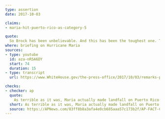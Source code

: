 ```yaml
---
type: assertion
date: 2017-10-03

claims:
- maria-hit-puerto-rico-as-category-5

quote:
  So Brock has been unbelievable. And this has been the toughest one. This has been a Category 5, which few people have ever even heard of -- a Category 5 hitting land. But it hit land -- and, boy, did it hit land.
where: briefing on Hurricane Maria
sources:
- type: youtube
  id: aza-nR5A6DY
  start: 74
  duration: 15
- type: transcript
  url: https://www.WhiteHouse.gov/the-press-office/2017/10/03/remarks-president-trump-briefing-hurricane-maria-relief-efforts

checks:
- checker: ap
  quote:
    As terrible as it was, Maria actually made landfall on Puerto Rico as a Category 4 hurricane, not 5. Winds were at 155 mph (249 kph), not 157 (253), the minimum for Category 5. It’s a distinction no doubt lost on Puerto Ricans — the storm was even stronger than Harvey and Irma upon landfall, said National Hurricane Center spokesman Dennis Feltgen. But, "operationally it was a Category 4 hurricane."
  short: As terrible as it was, Maria actually made landfall on Puerto Rico as a Category 4 hurricane, not 5.
  source: https://APNews.com/83ff8b8a3afa4e0cb685aaa57c173b2f/AP-FACT-CHECK:-Trump-strikes-false-notes-on-Puerto-Rico
---
```

